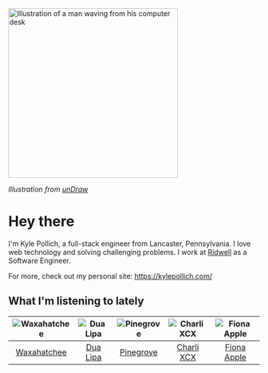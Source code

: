 <img src="https://user-images.githubusercontent.com/6766512/87306713-6f79d900-c4e6-11ea-989a-3242cbfc50c2.png" alt="Illustration of a man waving from his computer desk" height="340" />

_Illustration from [unDraw](https://undraw.co/)_

# Hey there

I'm Kyle Pollich, a full-stack engineer from Lancaster, Pennsylvania. I love web technology and solving challenging problems.
I work at [Ridwell](https://www.ridwell.com/) as a Software Engineer.

For more, check out my personal site: https://kylepollich.com/

## What I'm listening to lately

<!-- begin artists -->
  |![Waxahatchee](https://i.scdn.co/image/373dbf846d126d506ed7855858495e156225fb12)|![Dua Lipa](https://i.scdn.co/image/12c917fb893e9c2c37b37f093b30c024e7a76dd5)|![Pinegrove](https://i.scdn.co/image/cbed180a43a152df83d00d04bec789ca4c62ea7c)|![Charli XCX](https://i.scdn.co/image/a6d36a58631ff8163f2cff6eb1d75b8d3cc2005b)|![Fiona Apple](https://i.scdn.co/image/bf18ad78ea67ee490a255de22f91d2b4a550a456)|
  |:---:|:---:|:---:|:---:|:---:|
  |[Waxahatchee](https://open.spotify.com/artist/5IWCU0V9evBlW4gIeGY4zF)|[Dua Lipa](https://open.spotify.com/artist/6M2wZ9GZgrQXHCFfjv46we)|[Pinegrove](https://open.spotify.com/artist/2gbT6GPXMis0OAkZbEQCYB)|[Charli XCX](https://open.spotify.com/artist/25uiPmTg16RbhZWAqwLBy5)|[Fiona Apple](https://open.spotify.com/artist/3g2kUQ6tHLLbmkV7T4GPtL)|
<!-- end artists -->

